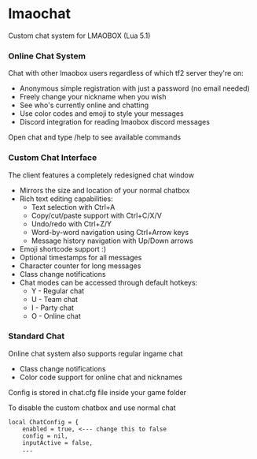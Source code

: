 # lmaochat
Custom chat system for LMAOBOX (Lua 5.1)

### Online Chat System
Chat with other lmaobox users regardless of which tf2 server they're on:
- Anonymous simple registration with just a password (no email needed)
- Freely change your nickname when you wish
- See who's currently online and chatting
- Use color codes and emoji to style your messages
- Discord integration for reading lmaobox discord messages

Open chat and type /help to see available commands

### Custom Chat Interface
The client features a completely redesigned chat window
- Mirrors the size and location of your normal chatbox
- Rich text editing capabilities:
  - Text selection with Ctrl+A
  - Copy/cut/paste support with Ctrl+C/X/V
  - Undo/redo with Ctrl+Z/Y
  - Word-by-word navigation using Ctrl+Arrow keys
  - Message history navigation with Up/Down arrows
- Emoji shortcode support :)
- Optional timestamps for all messages
- Character counter for long messages
- Class change notifications
- Chat modes can be accessed through default hotkeys:
  - Y - Regular chat
  - U - Team chat
  - I - Party chat
  - O - Online chat

### Standard Chat
Online chat system also supports regular ingame chat
- Class change notifications
- Color code support for online chat and nicknames

Config is stored in chat.cfg file inside your game folder

To disable the custom chatbox and use normal chat

```-- Custom Chat Configuration
local ChatConfig = {
    enabled = true, <--- change this to false
    config = nil,
    inputActive = false,
    ...
```
